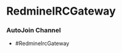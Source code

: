 RedmineIRCGateway
================================================================================

### AutoJoin Channel
 - #RedmineIrcGateway
